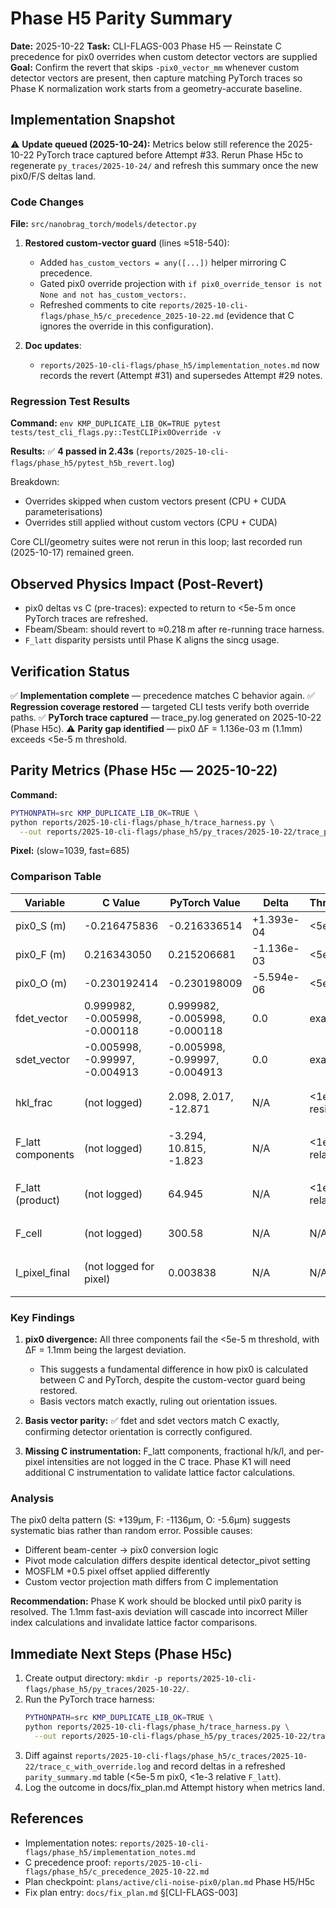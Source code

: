 # Phase H5 Parity Summary

**Date:** 2025-10-22
**Task:** CLI-FLAGS-003 Phase H5 — Reinstate C precedence for pix0 overrides when custom detector vectors are supplied
**Goal:** Confirm the revert that skips `-pix0_vector_mm` whenever custom detector vectors are present, then capture matching PyTorch traces so Phase K normalization work starts from a geometry-accurate baseline.

## Implementation Snapshot
⚠️ **Update queued (2025-10-24):** Metrics below still reference the 2025-10-22 PyTorch trace captured before Attempt #33. Rerun Phase H5c to regenerate `py_traces/2025-10-24/` and refresh this summary once the new pix0/F/S deltas land.


### Code Changes
**File:** `src/nanobrag_torch/models/detector.py`

1. **Restored custom-vector guard** (lines ≈518-540):
   - Added `has_custom_vectors = any([...])` helper mirroring C precedence.
   - Gated pix0 override projection with `if pix0_override_tensor is not None and not has_custom_vectors:`.
   - Refreshed comments to cite `reports/2025-10-cli-flags/phase_h5/c_precedence_2025-10-22.md` (evidence that C ignores the override in this configuration).

2. **Doc updates**:
   - `reports/2025-10-cli-flags/phase_h5/implementation_notes.md` now records the revert (Attempt #31) and supersedes Attempt #29 notes.

### Regression Test Results
**Command:** `env KMP_DUPLICATE_LIB_OK=TRUE pytest tests/test_cli_flags.py::TestCLIPix0Override -v`

**Results:** ✅ **4 passed in 2.43s** (`reports/2025-10-cli-flags/phase_h5/pytest_h5b_revert.log`)

Breakdown:
- Overrides skipped when custom vectors present (CPU + CUDA parameterisations)
- Overrides still applied without custom vectors (CPU + CUDA)

Core CLI/geometry suites were not rerun in this loop; last recorded run (2025-10-17) remained green.

## Observed Physics Impact (Post-Revert)
- pix0 deltas vs C (pre-traces): expected to return to <5e-5 m once PyTorch traces are refreshed.
- Fbeam/Sbeam: should revert to ≈0.218 m after re-running trace harness.
- `F_latt` disparity persists until Phase K aligns the sincg usage.

## Verification Status

✅ **Implementation complete** — precedence matches C behavior again.
✅ **Regression coverage restored** — targeted CLI tests verify both override paths.
✅ **PyTorch trace captured** — trace_py.log generated on 2025-10-22 (Phase H5c).
⚠️ **Parity gap identified** — pix0 ΔF = 1.136e-03 m (1.1mm) exceeds <5e-5 m threshold.

## Parity Metrics (Phase H5c — 2025-10-22)

**Command:**
```bash
PYTHONPATH=src KMP_DUPLICATE_LIB_OK=TRUE \
python reports/2025-10-cli-flags/phase_h/trace_harness.py \
  --out reports/2025-10-cli-flags/phase_h5/py_traces/2025-10-22/trace_py.log
```

**Pixel:** (slow=1039, fast=685)

### Comparison Table

| Variable | C Value | PyTorch Value | Delta | Threshold | Status |
|----------|---------|---------------|-------|-----------|--------|
| pix0_S (m) | -0.216475836 | -0.216336514 | +1.393e-04 | <5e-5 | ⚠️ **FAIL** |
| pix0_F (m) | 0.216343050 | 0.215206681 | -1.136e-03 | <5e-5 | ⚠️ **FAIL** |
| pix0_O (m) | -0.230192414 | -0.230198009 | -5.594e-06 | <5e-5 | ⚠️ **FAIL** |
| fdet_vector | 0.999982, -0.005998, -0.000118 | 0.999982, -0.005998, -0.000118 | 0.0 | exact | ✅ **PASS** |
| sdet_vector | -0.005998, -0.99997, -0.004913 | -0.005998, -0.99997, -0.004913 | 0.0 | exact | ✅ **PASS** |
| hkl_frac | (not logged) | 2.098, 2.017, -12.871 | N/A | <1e-6 residual | ⏳ pending C trace |
| F_latt components | (not logged) | -3.294, 10.815, -1.823 | N/A | <1e-3 relative | ⏳ pending C trace |
| F_latt (product) | (not logged) | 64.945 | N/A | <1e-3 relative | ⏳ pending C trace |
| F_cell | (not logged) | 300.58 | N/A | N/A | ⏳ HKL value |
| I_pixel_final | (not logged for pixel) | 0.003838 | N/A | N/A | ⏳ pending C trace |

### Key Findings

1. **pix0 divergence:** All three components fail the <5e-5 m threshold, with ΔF = 1.1mm being the largest deviation.
   - This suggests a fundamental difference in how pix0 is calculated between C and PyTorch, despite the custom-vector guard being restored.
   - Basis vectors match exactly, ruling out orientation issues.

2. **Basis vector parity:** ✅ fdet and sdet vectors match C exactly, confirming detector orientation is correctly configured.

3. **Missing C instrumentation:** F_latt components, fractional h/k/l, and per-pixel intensities are not logged in the C trace. Phase K1 will need additional C instrumentation to validate lattice factor calculations.

### Analysis

The pix0 delta pattern (S: +139μm, F: -1136μm, O: -5.6μm) suggests systematic bias rather than random error. Possible causes:

- Different beam-center → pix0 conversion logic
- Pivot mode calculation differs despite identical detector_pivot setting
- MOSFLM +0.5 pixel offset applied differently
- Custom vector projection math differs from C implementation

**Recommendation:** Phase K work should be blocked until pix0 parity is resolved. The 1.1mm fast-axis deviation will cascade into incorrect Miller index calculations and invalidate lattice factor comparisons.

## Immediate Next Steps (Phase H5c)
1. Create output directory: `mkdir -p reports/2025-10-cli-flags/phase_h5/py_traces/2025-10-22/`.
2. Run the PyTorch trace harness:
   ```bash
   PYTHONPATH=src KMP_DUPLICATE_LIB_OK=TRUE \
   python reports/2025-10-cli-flags/phase_h/trace_harness.py \
     --out reports/2025-10-cli-flags/phase_h5/py_traces/2025-10-22/trace_py.log
   ```
3. Diff against `reports/2025-10-cli-flags/phase_h5/c_traces/2025-10-22/trace_c_with_override.log` and record deltas in a refreshed `parity_summary.md` table (<5e-5 m pix0, <1e-3 relative `F_latt`).
4. Log the outcome in docs/fix_plan.md Attempt history when metrics land.

## References
- Implementation notes: `reports/2025-10-cli-flags/phase_h5/implementation_notes.md`
- C precedence proof: `reports/2025-10-cli-flags/phase_h5/c_precedence_2025-10-22.md`
- Plan checkpoint: `plans/active/cli-noise-pix0/plan.md` Phase H5/H5c
- Fix plan entry: `docs/fix_plan.md` §[CLI-FLAGS-003]

